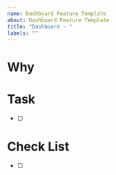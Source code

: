 ```yaml
---
name: Dashboard Feature Template
about: Dashboard Feature Template
title: "Dashboard - "
labels: ""
---
```


# Why

# Task

- [ ]

# Check List

- [ ]
